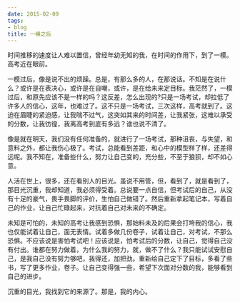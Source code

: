 ```yaml
---
date: 2015-02-09
tags:
- blog
title: 一模之后
---
```


时间推移的速度让人难以置信，曾经年幼无知的我，在时间的作用下，到了一模。高考近在眼前。
<!--more-->

一模过后，像是说不出的烦躁。总是，有那么多的人，在那说话。不知是在说什么？或许是在表决心，或许是在自嘲，或许，是在给未来定目标。我茫然了，一模过后，和原先应该不是一样的吗？这反差，怎么出现的?只是一场考试，却拉低了许多人的信心，这年，也难过了。这不只是一场考试，三次这样，高考就到了。这迫在眉睫的紧迫感，让我喘不过气，这突如其来的时间差，让我紧张，这难以承受的分数，让我彷徨，我离高考到底有多远？谁也说不清了。

像是就在明天，我们没有任何准备的，就进行了一场考试，那种沮丧，与失望，和意料之外，都让我伤心极了。考试，总能看到差距，和心中的模型样了样，还差得远呢。我不知在，准备些什么，努力让自己变的，充分些，不至于狼狈，却不如心意。

人活在世上，很多，还在看别人的目光。虽说不用管，但，看到了，就是看到了，那目光沉重，我却知道，我必须得受着。总说要一点自信，但考试后的自己，从没有十足的豪气，畏手畏脚的评价，生怕自己做错了。然后重新拿起笔记本，写着自己的作业，让自己忙碌起来，对抗着自己对未来的不确定。

未知是可怕的，未知的高考让我感到恐惧，那始料未及的后果会打垮我的信心，我也仅能试着让自己，面无表情。试着多做几份卷子，试着让自己，对考试，不那么恐惧。不应该说是害怕考试吧！应该说是，怕考试后的分数，让自己，觉得自己没有付出。谁都在努力做着，为什么我的努力，就，做不了什么？我只能试试安慰自己，是我自己没有努力够吧，我得还，加把劲。重新给自己定下了目标，多看了些书，写了更多作业，卷子。让自己变得强一些，希望下次面对分数的我，能够看到自己的进步。

沉重的目光，我找到它的来源了。那是，我的内心。
